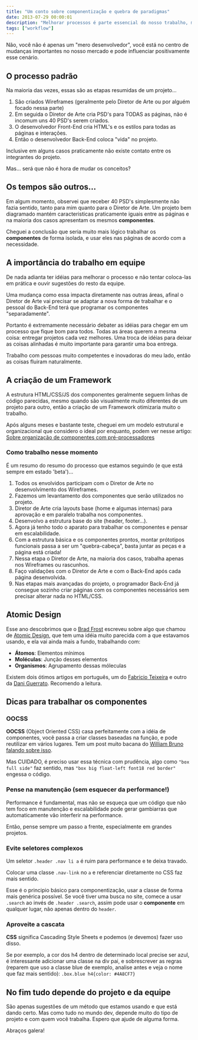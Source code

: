 ```yaml
---
title: "Um conto sobre componentização e quebra de paradigmas"
date: 2013-07-29 00:00:01
description: "Melhorar processos é parte essencial do nosso trabalho, mas em algum momento percebemos que só melhorar pode não ser o suficiente, as vezes é preciso quebrar paradigmas"
tags: ["workflow"]
---
```


Não, você não é apenas um "mero desenvolvedor", você está no centro de mudanças importantes no nosso mercado e pode influenciar positivamente esse cenário.

## O processo padrão

Na maioria das vezes, essas são as etapas resumidas de um projeto...

1. São criados Wireframes (geralmente pelo Diretor de Arte ou por alguém focado nessa parte)
2. Em seguida o Diretor de Arte cria PSD's para TODAS as páginas, não é incomum uns 40 PSD's serem criados.
3. O desenvolvedor Front-End cria HTML's e os estilos para todas as páginas e interações.
4. Então o desenvolvedor Back-End coloca "vida" no projeto.

Inclusive em alguns casos praticamente não existe contato entre os integrantes do projeto.

Mas... será que não é hora de mudar os conceitos?

## Os tempos são outros...

Em algum momento, observei que receber 40 PSD's simplesmente não fazia sentido, tanto para mim quanto para o Diretor de Arte. Um projeto bem diagramado mantém caracteristicas praticamente iguais entre as páginas e na maioria dos casos apresentam os mesmos **componentes**.

Cheguei a conclusão que seria muito mais lógico trabalhar os **componentes** de forma isolada, e usar eles nas páginas de acordo com a necessidade.

## A importância do trabalho em equipe

De nada adianta ter idéias para melhorar o processo e não tentar coloca-las em prática e ouvir sugestões do resto da equipe.

Uma mudança como essa impacta diretamente nas outras áreas, afinal o Diretor de Arte vai precisar se adaptar a nova forma de trabalhar e o pessoal do Back-End terá que programar os componentes "separadamente".

Portanto é extremamente necessário debater as idéias para chegar em um processo que fique bom para todos. Todas as áreas querem a mesma coisa: entregar projetos cada vez melhores. Uma troca de idéias para deixar as coisas alinhadas é muito importante para garantir uma boa entrega.

Trabalho com pessoas muito competentes e inovadoras do meu lado, então as coisas fluiram naturalmente.

## A criação de um Framework

A estrutura HTML/CSS/JS dos componentes geralmente seguem linhas de código parecidas, mesmo quando são visualmente muito diferentes de um projeto para outro, então a criação de um Framework otimizaria muito o trabalho.

Após alguns meses e bastante teste, cheguei em um modelo estrutural e organizacional que considero o ideal por enquanto, podem ver nesse artigo: [Sobre organização de componentes com pré-processadores](/blog/2013/sobre-organizacao-de-componentes-com-pre-processadores)

### Como trabalho nesse momento

É um resumo do resumo do processo que estamos seguindo (e que está sempre em estado 'beta')...

1. Todos os envolvidos participam com o Diretor de Arte no desenvolvimento dos Wireframes.
2. Fazemos um levantamento dos componentes que serão utilizados no projeto.
3. Diretor de Arte cria layouts base (home e algumas internas) para aprovação e em paralelo trabalha nos componentes.
4. Desenvolvo a estrutura base do site (header, footer...).
5. Agora já tenho todo o aparato para trabalhar os componentes e pensar em escalabilidade.
6. Com a estrutura básica e os componentes prontos, montar prótotipos funcionais passa a ser um "quebra-cabeça", basta juntar as peças e a página está criada!
7. Nessa etapa o Diretor de Arte, na maioria dos casos, trabalha apenas nos Wireframes ou rascunhos.
8. Faço validações com o Diretor de Arte e com o Back-End após cada página desenvolvida.
9. Nas etapas mais avançadas do projeto, o programador Back-End já consegue sozinho criar páginas com os componentes necessários sem precisar alterar nada no HTML/CSS.

## Atomic Design

Esse ano descobrimos que o [Brad Frost](https://twitter.com/brad_frost) escreveu sobre algo que chamou de [Atomic Design](http://bradfrostweb.com/blog/post/atomic-web-design), que tem uma idéia muito parecida com a que estavamos usando, e ela vai ainda mais a fundo, trabalhando com:

- **Átomos**: Elementos mínimos
- **Moléculas**: Junção desses elementos
- **Organismos**: Agrupamento dessas móleculas

Existem dois ótimos artigos em português, um do [Fabricio Teixeira](http://arquiteturadeinformacao.com/2013/06/16/atomic-design-redesenhando-os-entregaveis-de-designers-e-desenvolvedores) e outro da [Dani Guerrato](http://tableless.com.br/o-que-e-design-atomic/#.UfLPotK1zIg). Recomendo a leitura.

## Dicas para trabalhar os componentes

### OOCSS

**OOCSS** (Object Oriented CSS) casa perfeitamente com a idéia de componentes, você passa a criar classes baseadas na função, e pode reutilizar em vários lugares. Tem um post muito bacana do [William Bruno falando sobre isso](http://wbruno.com.br/css/object-oriented-css-a-teoria-das-classes-reutilizaveis-oocss).

Mas CUIDADO, é preciso usar essa técnica com prudência, algo como `"box full side"` faz sentido, mas `"box big float-left font18 red border"` engessa o código.

### Pense na manutenção (sem esquecer da performance!)

Performance é fundamental, mas não se esqueça que um código que não tem foco em manutenção e escalabilidade pode gerar gambiarras que automaticamente vão interferir na performance.

Então, pense sempre um passo a frente, especialmente em grandes projetos.

### Evite seletores complexos

Um seletor `.header .nav li a` é ruim para performance e te deixa travado.

Colocar uma classe `.nav-link` no `a` e referenciar diretamente no CSS faz mais sentido.

Esse é o principio básico para componentização, usar a classe de forma mais genérica possível. Se você tiver uma busca no site, comece a usar `.search` ao invés de `.header .search`, assim pode usar o **componente** em qualquer lugar, não apenas dentro do `header`.

### Aproveite a cascata

**CSS** significa Cascading Style Sheets e podemos (e devemos) fazer uso disso.

Se por exemplo, a cor dos h4 dentro de determinado local precise ser azul, é interessante adicionar uma classe na div pai, e sobrescrever as regras (reparem que uso a classe blue de exemplo, analise antes e veja o nome que faz mais sentido): `.box.blue h4{color: #4A8CF7}`

## No fim tudo depende do projeto e da equipe

São apenas sugestões de um método que estamos usando e que está dando certo. Mas como tudo no mundo dev, depende muito do tipo de projeto e com quem você trabalha. Espero que ajude de alguma forma.

Abraços galera!
